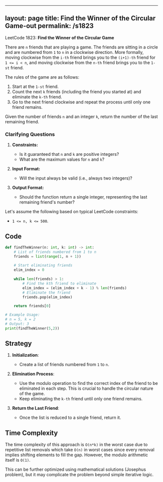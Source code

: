 
---
layout: page
title:  Find the Winner of the Circular Game-out
permalink: /s1823
---

LeetCode 1823: **Find the Winner of the Circular Game**

There are `n` friends that are playing a game. The friends are sitting in a circle and are numbered from `1` to `n` in a clockwise direction. More formally, moving clockwise from the `i-th` friend brings you to the `(i+1)-th` friend for `1 <= i < n`, and moving clockwise from the `n-th` friend brings you to the `1-st` friend.

The rules of the game are as follows:
1. Start at the `1-st` friend.
2. Count the next `k` friends (including the friend you started at) and eliminate the `k-th` friend.
3. Go to the next friend clockwise and repeat the process until only one friend remains.

Given the number of friends `n` and an integer `k`, return the number of the last remaining friend.

### Clarifying Questions

1. **Constraints:**
   - Is it guaranteed that `n` and `k` are positive integers?
   - What are the maximum values for `n` and `k`?

2. **Input Format:**
   - Will the input always be valid (i.e., always two integers)?

3. **Output Format:**
   - Should the function return a single integer, representing the last remaining friend's number?

Let's assume the following based on typical LeetCode constraints:
- `1 <= n, k <= 500`.

## Code

```python
def findTheWinner(n: int, k: int) -> int:
    # List of friends numbered from 1 to n
    friends = list(range(1, n + 1))
    
    # Start eliminating friends
    elim_index = 0
    
    while len(friends) > 1:
        # Find the kth friend to eliminate
        elim_index = (elim_index + k - 1) % len(friends)
        # Eliminate the friend
        friends.pop(elim_index)
    
    return friends[0]

# Example Usage:
# n = 5, k = 2
# Output: 3
print(findTheWinner(5,2))
```

## Strategy

1. **Initialization**:
   - Create a list of friends numbered from `1` to `n`.

2. **Elimination Process**:
   - Use the modulo operation to find the correct index of the friend to be eliminated in each step. This is crucial to handle the circular nature of the game.
   - Keep eliminating the `k-th` friend until only one friend remains.

3. **Return the Last Friend**:
   - Once the list is reduced to a single friend, return it.

## Time Complexity

The time complexity of this approach is `O(n*k)` in the worst case due to repetitive list removals which take `O(n)` in worst cases since every removal implies shifting elements to fill the gap. However, the modulo arithmetic itself is `O(1)`.

This can be further optimized using mathematical solutions (Josephus problem), but it may complicate the problem beyond simple iterative logic.